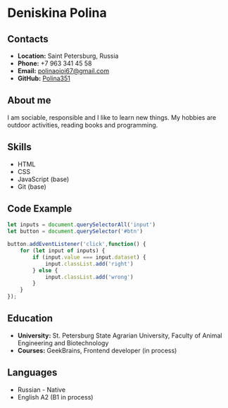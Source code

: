 # Deniskina Polina
## Contacts
* **Location:** Saint Petersburg, Russia
* **Phone:** +7 963 341 45 58
* **Email:** polinaoioi67@gmail.com
* **GitHub:** [Polina351](https://github.com/Polina351)
## About me
I am sociable, responsible and I like to learn new things. My hobbies are outdoor activities, reading books and programming.
## Skills
* HTML
* CSS
* JavaScript (base)
* Git (base)
## Code Example
```javascript
let inputs = document.querySelectorAll('input')
let button = document.querySelector('#btn')

button.addEventListener('click',function() {
	for (let input of inputs) {
		if (input.value === input.dataset) {
			input.classList.add('right')
		} else {
			input.classList.add('wrong')
		}
	}
});
```
## Education
* **University:** St. Petersburg State Agrarian University, Faculty of Animal Engineering and Biotechnology
* **Courses:** GeekBrains, Frontend developer (in process)
## Languages
* Russian - Native
* English A2 (B1 in process)
